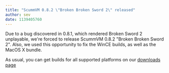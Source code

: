 ```yaml
---
title: "ScummVM 0.8.2 \"Broken Broken Sword 2\" released"
author: sev
date: 1139405760
---
```


Due to a bug discovered in 0.8.1, which rendered Broken Sword 2 unplayable, we're forced to release ScummVM 0.8.2 "Broken Broken Sword 2". Also, we used this opportunity to fix the WinCE builds, as well as the MacOS X bundle.

As usual, you can get builds for all supported platforms on our [downloads page](/downloads/)
